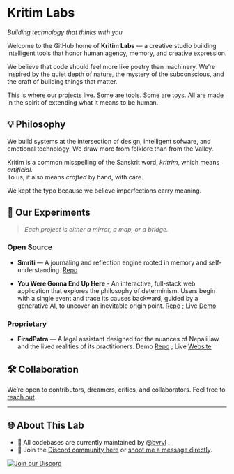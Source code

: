 #  Kritim Labs

*Building technology that thinks with you*

Welcome to the GitHub home of **Kritim Labs** — a creative studio building intelligent tools that honor human agency, memory, and creative expression.

We believe that code should feel more like poetry than machinery. We’re inspired by the quiet depth of nature, the mystery of the subconscious, and the craft of building things that matter.

This is where our projects live. Some are tools. Some are toys. All are made in the spirit of extending what it means to be human.

## 💡 Philosophy

We build systems at the intersection of design, intelligent sofware, and emotional technology. We draw more from folklore than from the Valley.

Kritim is a common misspelling of the Sanskrit word, *kritrim*, which means *artificial*.  
To us, it also means *crafted* by hand, with care.

We kept the typo because we believe imperfections carry meaning.

## 🧪 Our Experiments
>*Each project is either a mirror, a map, or a bridge.*

### Open Source
- **Smriti** — A journaling and reflection engine rooted in memory and self-understanding. [Repo](https://github.com/bvrvl/Smriti)
  
- **You Were Gonna End Up Here** - An interactive, full-stack web application that explores the philosophy of determinism. Users begin with a single event and trace its causes backward, guided by a generative AI, to uncover an inevitable origin point. [Repo](https://github.com/bvrvl/you-were-gonna-end-up-here) ; Live [Demo](https://you-were-gonna-end-up-here.vercel.app)
### Proprietary
- **FiradPatra** — A legal assistant designed for the nuances of Nepali law and the lived realities of its practitioners. Demo [Repo](https://github.com/bvrvl/firad-patra) ; Live [Website](https://firadpatra.com)


## 🛠️ Collaboration

We’re open to contributors, dreamers, critics, and collaborators. Feel free to [reach out](mailto:saurabh@bvrvl.com).

---

## 🌐 About This Lab
- 🔧 All codebases are currently maintained by [@bvrvl](https://github.com/bvrvl) .
- 💬 Join the [Discord community here](https://discord.gg/9bnJzxzHKU) or [shoot me a message directly](https://discord.com/users/bvrvl/).

[![Join our Discord](https://img.shields.io/badge/Discord-Join%20Chat-7289DA?logo=discord&logoColor=white&style=flat)](https://discord.gg/9bnJzxzHKU)
